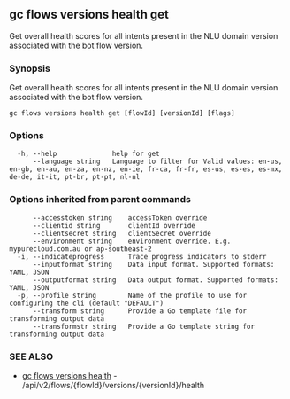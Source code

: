 ## gc flows versions health get

Get overall health scores for all intents present in the NLU domain version associated with the bot flow version.

### Synopsis

Get overall health scores for all intents present in the NLU domain version associated with the bot flow version.

```
gc flows versions health get [flowId] [versionId] [flags]
```

### Options

```
  -h, --help              help for get
      --language string   Language to filter for Valid values: en-us, en-gb, en-au, en-za, en-nz, en-ie, fr-ca, fr-fr, es-us, es-es, es-mx, de-de, it-it, pt-br, pt-pt, nl-nl
```

### Options inherited from parent commands

```
      --accesstoken string    accessToken override
      --clientid string       clientId override
      --clientsecret string   clientSecret override
      --environment string    environment override. E.g. mypurecloud.com.au or ap-southeast-2
  -i, --indicateprogress      Trace progress indicators to stderr
      --inputformat string    Data input format. Supported formats: YAML, JSON
      --outputformat string   Data output format. Supported formats: YAML, JSON
  -p, --profile string        Name of the profile to use for configuring the cli (default "DEFAULT")
      --transform string      Provide a Go template file for transforming output data
      --transformstr string   Provide a Go template string for transforming output data
```

### SEE ALSO

* [gc flows versions health](gc_flows_versions_health.html)	 - /api/v2/flows/{flowId}/versions/{versionId}/health


